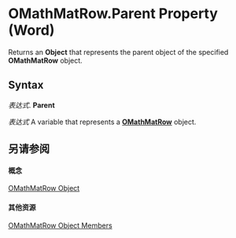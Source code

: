 
# OMathMatRow.Parent Property (Word)

Returns an  **Object** that represents the parent object of the specified **OMathMatRow** object.


## Syntax

 _表达式_. **Parent**

 _表达式_ A variable that represents a **[OMathMatRow](a6e96db5-9119-51a2-f303-a6c74b5be88d.md)** object.


## 另请参阅


#### 概念


[OMathMatRow Object](a6e96db5-9119-51a2-f303-a6c74b5be88d.md)
#### 其他资源


[OMathMatRow Object Members](http://msdn.microsoft.com/library/ea4fee7a-4ada-2f9d-4b06-c967a1cc4032%28Office.15%29.aspx)